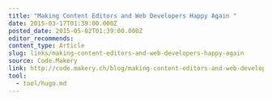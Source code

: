 ```yaml
---
title: "Making Content Editors and Web Developers Happy Again "
date: 2015-03-17T01:39:00.000Z
posted_date: 2015-05-02T01:39:00.000Z
editor_recommends:
content_type: Article
slug: links/making-content-editors-and-web-developers-happy-again
source: Code.Makery
link: http://code.makery.ch/blog/making-content-editors-and-web-developers-happy/
tool:
  - tool/hugo.md
---
```

